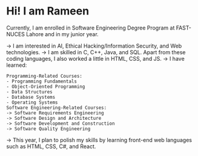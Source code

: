 # Hi! I am Rameen

Currently, I am enrolled in Software Engineering Degree Program at FAST-NUCES Lahore and in my junior year.

-> I am interested in AI, Ethical Hacking/Information Security, and Web technologies.
-> I am skilled in C, C++, Java, and SQL. Apart from these coding languages, I also worked a little in HTML, CSS, and JS.
-> I have learned:  

    Programming-Related Courses:
    - Programming Fundamentals
    - Object-Oriented Programming
    - Data Structures
    - Database Systems
    - Operating Systems
    Software Engineering-Related Courses:
    -> Software Requirements Engineering
    -> Software Design and Architecture
    -> Software Development and Construction
    -> Software Quality Engineering
-> This year, I plan to polish my skills by learning front-end web languages such as HTML, CSS, C#, and React.
